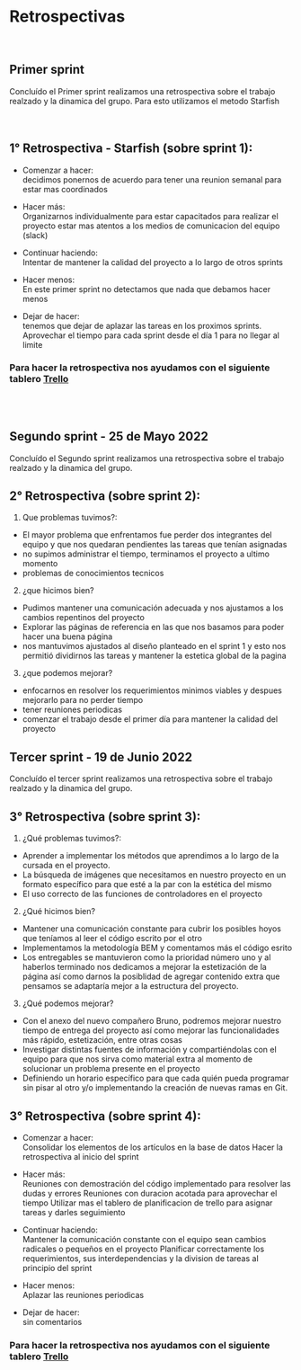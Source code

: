 
# Retrospectivas 
<br>

## Primer sprint

Concluído el Primer sprint realizamos una retrospectiva sobre el trabajo realzado y la dinamica del grupo. Para esto utilizamos el metodo Starfish
<br><br><br>

## 1° Retrospectiva - Starfish (sobre sprint 1):

-  Comenzar a hacer: <br>
    decidimos ponernos de acuerdo para tener una reunion semanal para estar mas coordinados

-  Hacer más: <br>
    Organizarnos individualmente para estar capacitados para realizar el proyecto
    estar mas atentos a los medios de comunicacion del equipo (slack)

- Continuar haciendo: <br>
    Intentar de mantener la calidad del proyecto a lo largo de otros sprints

- Hacer menos: <br>
    En este primer sprint no detectamos que nada que debamos hacer menos

- Dejar de hacer: <br>
    tenemos que dejar de aplazar las tareas en los proximos sprints. Aprovechar el tiempo para cada sprint desde el día 1 para no llegar al limite

### Para hacer la retrospectiva nos ayudamos con el siguiente tablero [Trello](https://trello.com/b/N5D2ber1/retrospectiva)

<br>
<br>

## Segundo sprint - 25 de Mayo 2022

Concluído el Segundo sprint realizamos una retrospectiva sobre el trabajo realzado y la dinamica del grupo. <br>

## 2° Retrospectiva (sobre sprint 2):

1. Que problemas tuvimos?: 
- El mayor problema que enfrentamos fue perder dos integrantes del equipo y que nos quedaran pendientes las tareas que tenían asignadas
- no supimos administrar el tiempo, terminamos el proyecto a ultimo momento
- problemas de conocimientos tecnicos

2. ¿que hicimos bien?
- Pudimos mantener una comunicación adecuada y nos ajustamos a los cambios repentinos del proyecto
- Explorar las páginas de referencia en las que nos basamos para poder hacer una buena página
- nos mantuvimos ajustados al diseño planteado en el sprint 1 y esto nos permitió dividirnos las tareas y mantener la estetica global de la pagina

3. ¿que podemos mejorar?
- enfocarnos en resolver los requerimientos minimos viables y despues mejorarlo para no perder tiempo
- tener reuniones periodicas
- comenzar el trabajo desde el primer día para mantener la calidad del proyecto

## Tercer sprint - 19 de Junio 2022

Concluído el tercer sprint realizamos una retrospectiva sobre el trabajo realzado y la dinamica del grupo. <br>

## 3° Retrospectiva (sobre sprint 3):

1. ¿Qué problemas tuvimos?: 
- Aprender a implementar los métodos que aprendimos a lo largo de la cursada en el proyecto.
- La búsqueda de imágenes que necesitamos en nuestro proyecto en un formato específico para que esté a la par con la estética del mismo
- El uso correcto de las funciones de controladores en el proyecto

2. ¿Qué hicimos bien?
- Mantener una comunicación constante para cubrir los posibles hoyos que teníamos al leer el código escrito por el otro
- Implementamos la metodología BEM y comentamos más el código esrito 
- Los entregables se mantuvieron como la prioridad número uno y al haberlos terminado nos dedicamos a mejorar la estetización de la página así como darnos la posiblidad de agregar contenido extra que pensamos se adaptaría mejor a la estructura del proyecto.

3. ¿Qué podemos mejorar?
- Con el anexo del nuevo compañero Bruno, podremos mejorar nuestro tiempo de entrega del proyecto así como mejorar las funcionalidades más rápido, estetización, entre otras cosas
- Investigar distintas fuentes de información y compartiéndolas con el equipo para que nos sirva como material extra al momento de solucionar un problema presente en el proyecto
- Definiendo un horario específico para que cada quién pueda programar sin pisar al otro y/o implementando la creación de nuevas ramas en Git.

## 3° Retrospectiva (sobre sprint 4):

-  Comenzar a hacer: <br>
    Consolidar los elementos de los artículos en la base de datos
    Hacer la retrospectiva al inicio del sprint

-  Hacer más: <br>
    Reuniones con demostración del código implementado para resolver las dudas y errores
    Reuniones con duracion acotada para aprovechar el tiempo
    Utilizar mas el tablero de planificacion de trello para asignar tareas y darles seguimiento

- Continuar haciendo: <br>
    Mantener la comunicación constante con el equipo sean cambios radicales o pequeños en el proyecto
    Planificar correctamente los requerimientos, sus interdependencias y la division de tareas al principio del sprint

- Hacer menos: <br>
    Aplazar las reuniones periodicas

- Dejar de hacer: <br>
    sin comentarios

### Para hacer la retrospectiva nos ayudamos con el siguiente tablero [Trello](https://trello.com/b/N5D2ber1/retrospectiva)
